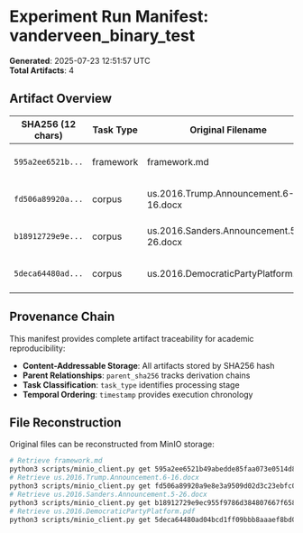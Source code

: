 # Experiment Run Manifest: vanderveen_binary_test

**Generated**: 2025-07-23 12:51:57 UTC  
**Total Artifacts**: 4

## Artifact Overview

| SHA256 (12 chars) | Task Type | Original Filename | Timestamp |
|-------------------|-----------|-------------------|-----------|
| `595a2ee6521b...` | framework | framework.md | 2025-07-23 12:51:57 |
| `fd506a89920a...` | corpus | us.2016.Trump.Announcement.6-16.docx | 2025-07-23 12:51:57 |
| `b18912729e9e...` | corpus | us.2016.Sanders.Announcement.5-26.docx | 2025-07-23 12:51:57 |
| `5deca64480ad...` | corpus | us.2016.DemocraticPartyPlatform.pdf | 2025-07-23 12:51:57 |

## Provenance Chain

This manifest provides complete artifact traceability for academic reproducibility:

- **Content-Addressable Storage**: All artifacts stored by SHA256 hash
- **Parent Relationships**: `parent_sha256` tracks derivation chains
- **Task Classification**: `task_type` identifies processing stage
- **Temporal Ordering**: `timestamp` provides execution chronology

## File Reconstruction

Original files can be reconstructed from MinIO storage:

```bash
# Retrieve framework.md
python3 scripts/minio_client.py get 595a2ee6521b49abedde85faa073e0514d8f18c7da108b28b611f9c8de16c2a3 framework.md
# Retrieve us.2016.Trump.Announcement.6-16.docx
python3 scripts/minio_client.py get fd506a89920a9e8e3a9509d02d3c23ebfc0bf70cd4273784fae44d29b2609c33 us.2016.Trump.Announcement.6-16.docx
# Retrieve us.2016.Sanders.Announcement.5-26.docx
python3 scripts/minio_client.py get b18912729e9ec955f9786d384807667f6589c8e3d6003cb7dd144ea5577537d4 us.2016.Sanders.Announcement.5-26.docx
# Retrieve us.2016.DemocraticPartyPlatform.pdf
python3 scripts/minio_client.py get 5deca64480ad04bcd1ff09bbb8aaaef8bd05a2c6084bd7e9289995be42085a0f us.2016.DemocraticPartyPlatform.pdf
```
